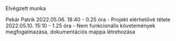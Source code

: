 Elvégzett munka

Pekár Patrik
2022.05.06. 18:40 - 0.25 óra - Projekt elérhetővé tétele
2022.05.10. 15:10 - 1.25 óra - Nem funkcionális követemények megfogalmazása, dokumentációs mappa létrehozása
